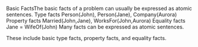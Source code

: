 Basic FactsThe basic facts of a problem can usually be expressed as atomic sentences.
Type facts
Person(John), Person(Jane), Company(Aurora)
Property facts
Married(John,Jane), WorksFor(John,Aurora)
Equality facts
Jane = WifeOf(John)
Many facts can be expressed as atomic sentences.

These include basic type facts, property facts, and equality facts.